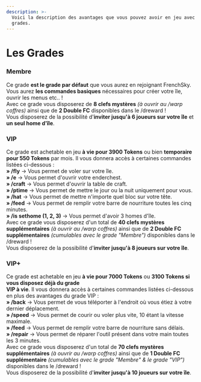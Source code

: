 ```yaml
---
description: >-
  Voici la description des avantages que vous pouvez avoir en jeu avec ces
  grades.
---
```


# Les Grades

### Membre

Ce grade **est le grade par défaut** que vous aurez en rejoignant FrenchSky.  
Vous aurez **les commandes basiques** nécessaires pour créer votre île, ouvrir les menus etc.. !  
Avec ce grade vous disposerez de **8 clefs mystères** _\(à ouvrir au /warp coffres\)_ ainsi que de **2 Double FC** disponibles dans le /dreward !  
Vous disposerez de la possibilité d'**inviter jusqu'à 6 joueurs sur votre île** et **un seul home d'île**.

### VIP

Ce grade est achetable en jeu **à vie pour 3900 Tokens** ou bien **temporaire pour 550 Tokens** par mois. Il vous donnera accès à certaines commandes listées ci-dessous :  
**» /fly** -&gt; Vous permet de voler sur votre île.  
**» /e** -&gt; Vous permet d'ouvrir votre enderchest.  
**» /craft** -&gt; Vous permet d'ouvrir la table de craft.  
**» /ptime** -&gt; Vous permet de mettre le jour ou la nuit uniquement pour vous.  
**» /hat** -&gt; Vous permet de mettre n'importe quel bloc sur votre tête.  
**» /feed** -&gt; Vous permet de remplir votre barre de nourriture toutes les cinq minutes.  
**» /is sethome \(1, 2, 3\)** -&gt; Vous permet d'avoir 3 homes d'île.  
Avec ce grade vous disposerez d'un total de **40 clefs mystères supplémentaires** _\(à ouvrir au /warp coffres\)_ ainsi que de **2 Double FC supplémentaires** _\(cumulables avec le grade "Membre"\)_ disponibles dans le /dreward !  
Vous disposerez de la possibilité d'**inviter jusqu'à 8 joueurs sur votre île**.

### VIP+

Ce grade est achetable en jeu **à vie pour 7000 Tokens** ou **3100 Tokens si vous disposez déjà du grade  
VIP à vie**. Il vous donnera accès à certaines commandes listées ci-dessous en plus des avantages du grade VIP :  
**» /back** -&gt; Vous permet de vous téléporter à l'endroit où vous étiez à votre dernier déplacement.  
**» /speed** -&gt; Vous permet de courir ou voler plus vite, 10 étant la vitesse maximale.  
**» /feed** -&gt; Vous permet de remplir votre barre de nourriture sans délais.  
**» /repair** -&gt; Vous permet de réparer l'outil présent dans votre main toutes les 3 minutes.  
Avec ce grade vous disposerez d'un total de **70 clefs mystères supplémentaires** _\(à ouvrir au /warp coffres\)_ ainsi que de **1 Double FC supplémentaire** _\(cumulables avec le grade "Membre" & le grade "VIP"\)_ disponibles dans le /dreward !  
Vous disposerez de la possibilité d'**inviter jusqu'à 10 joueurs sur votre île**.

